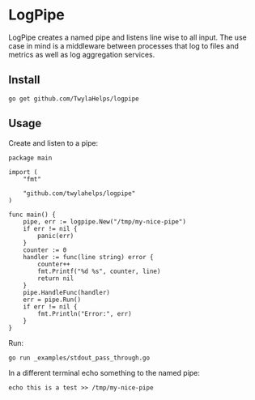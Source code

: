 # LogPipe

LogPipe creates a named pipe and listens line wise to all input. The use case in
mind is a middleware between processes that log to files and metrics as well as
log aggregation services.

## Install

    go get github.com/TwylaHelps/logpipe

## Usage

Create and listen to a pipe:

    package main

    import (
        "fmt"

        "github.com/twylahelps/logpipe"
    )

    func main() {
        pipe, err := logpipe.New("/tmp/my-nice-pipe")
        if err != nil {
            panic(err)
        }
        counter := 0
        handler := func(line string) error {
            counter++
            fmt.Printf("%d %s", counter, line)
            return nil
        }
        pipe.HandleFunc(handler)
        err = pipe.Run()
        if err != nil {
            fmt.Println("Error:", err)
        }
    }

Run:

    go run _examples/stdout_pass_through.go

In a different terminal echo something to the named pipe:

    echo this is a test >> /tmp/my-nice-pipe
